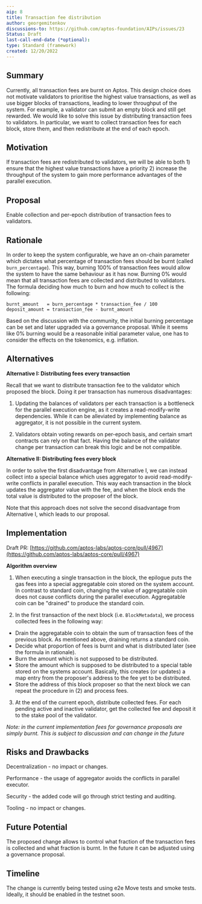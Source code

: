 ```yaml
---
aip: 8
title: Transaction fee distribution
author: georgemitenkov
discussions-to: https://github.com/aptos-foundation/AIPs/issues/23
Status: Draft
last-call-end-date (*optional):
type: Standard (framework)
created: 12/20/2022
---
```

## Summary

Currently, all transaction fees are burnt on Aptos. This design choice does not motivate validators to prioritise the highest value transactions, as well as use bigger blocks of transactions, leading to lower throughput of the system. For example, a validator can submit an empty block and still get rewarded. We would like to solve this issue by distributing transaction fees to validators. In particular, we want to collect transaction fees for each block, store them, and then redistribute at the end of each epoch.

## Motivation

If transaction fees are redistributed to validators, we will be able to both 1) ensure that the highest value transactions have a priority 2) increase the throughput of the system to gain more performance advantages of the parallel execution.

## Proposal

Enable collection and per-epoch distribution of transaction fees to validators. 

## Rationale

In order to keep the system configurable, we have an on-chain parameter which dictates what percentage of transaction fees should be burnt (called `burn_percentage`). This way, burning 100% of transaction fees would allow the system to have the same behaviour as it has now. Burning 0% would mean that all transaction fees are collected and distributed to validators. The formula deciding how much to burn and how much to collect is the following:

```
burnt_amount   = burn_percentage * transaction_fee / 100
deposit_amount = transaction_fee - burnt_amount
```

Based on the discussion with the community, the initial burning percentage can be set and later upgraded via a governance proposal. While it seems like 0% burning would be a reasonable initial parameter value, one has to consider the effects on the tokenomics, e.g. inflation.

## Alternatives

**Alternative I: Distributing fees every transaction**

Recall that we want to distribute transaction fee to the validator which proposed the block. Doing it per transaction has numerous disadvantages:

1. Updating the balances of validators per each transaction is a bottleneck for the parallel execution engine, as it creates a read-modify-write dependencies. While it can be alleviated by implementing balance as aggregator, it is not possible in the current system.

2. Validators obtain voting rewards on per-epoch basis, and certain smart contracts can rely on that fact. Having the balance of the validator change per transaction can break this logic and be not compatible.

**Alternative II: Distributing fees every block**

In order to solve the first disadvantage from Alternative I, we can instead collect into a special balance which uses aggregator to avoid read-modify-write conflicts in parallel execution. This way each transaction in the block updates the aggregator value with the fee, and when the block ends the total value is distributed to the proposer of the block.

Note that this approach does not solve the second disadvantage from Alternative I, which leads to our proposal.

## Implementation

Draft PR: [https://github.com/aptos-labs/aptos-core/pull/4967](https://github.com/aptos-labs/aptos-core/pull/4967)

**Algorithm overview**

1. When executing a single transaction in the block, the epilogue puts the gas fees into a special aggregatable coin stored on the system account. In contrast to standard coin, changing the value of aggregatable coin does not cause conflicts during the parallel execution. Aggregatable coin can be "drained" to produce the standard coin.

2. In the first transaction of the next block (i.e. `BlockMetadata`), we process collected fees in the following way:

- Drain the aggregatable coin to obtain the sum of transaction fees of the previous block. As mentioned above, draining returns a standard coin.
- Decide what proportion of fees is burnt and what is distributed later (see the formula in rationale).
- Burn the amount which is not supposed to be distributed.
- Store the amount which is supposed to be distributed to a special table stored on the systems account. Basically, this creates (or updates) a map entry from the proposer's address to the fee yet to be distributed.
- Store the address of this block proposer so that the next block we can repeat the procedure in (2) and process fees.

3. At the end of the current epoch, distribute collected fees. For each pending active and inactive validator, get the collected fee and deposit it to the stake pool of the validator.

*Note: in the current implementation fees for governance proposals are simply burnt. This is subject to discussion and can change in the future*

## Risks and Drawbacks

Decentralization - no impact or changes.

Performance - the usage of aggregator avoids the conflicts in parallel executor.

Security - the added code will go through strict testing and auditing.

Tooling - no impact or changes.

## Future Potential

The proposed change allows to control what fraction of the transaction fees is collected and what fraction is burnt. In the future it can be adjusted using a governance proposal.

## Timeline

The change is currently being tested using e2e Move tests and smoke tests. Ideally, it should be enabled in the testnet soon.
